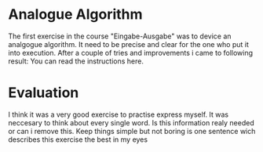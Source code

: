 # Analogue Algorithm 

The first exercise in the course "Eingabe-Ausgabe" was to device an analgogue algorithm.
It need to be precise and clear for the one who put it into execution.
After a couple of tries and improvements i came to following result:
You can read the instructions here.

# Evaluation

I think it was a very good exercise to practise express myself.
It was neccesary to think about every single word. Is this information realy needed or can i remove this.
Keep things simple but not boring is one sentence wich describes this exercise the best in my eyes

